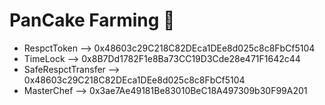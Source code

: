 # PanCake Farming 🥞
- RespctToken --> 0x48603c29C218C82DEca1DEe8d025c8c8FbCf5104
- TimeLock --> 0x8B7Dd1782F1e8Ba73CC19D3Cde28e471F1642c44
- SafeRespctTransfer --> 0x48603c29C218C82DEca1DEe8d025c8c8FbCf5104
- MasterChef --> 0x3ae7Ae49181Be83010BeC18A497309b30F99A201
